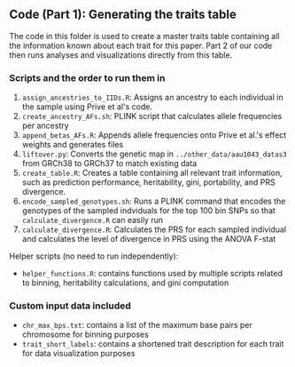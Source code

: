 ## Code (Part 1): Generating the traits table

The code in this folder is used to create a master traits table containing all the information known about each trait for this paper. Part 2 of our code then runs analyses and visualizations directly from this table.

### Scripts and the order to run them in

1. `assign_ancestries_to_IIDs.R`: Assigns an ancestry to each individual in the sample using Prive et al's code.
2. `create_ancestry_AFs.sh`: PLINK script that calculates allele frequencies per ancestry
3. `append_betas_AFs.R`: Appends allele frequencies onto Prive et al.'s effect weights and generates files
4. `liftover.py`: Converts the genetic map in `../other_data/aau1043_datas3` from GRCh38 to GRCh37 to match existing data
5. `create_table.R`: Creates a table containing all relevant trait information, such as prediction performance, heritability, gini, portability, and PRS divergence.
6. `encode_sampled_genotypes.sh`: Runs a PLINK command that encodes the genotypes of the sampled indviduals for the top 100 bin SNPs so that `calculate_divergence.R` can easily run
7. `calculate_divergence.R`: Calculates the PRS for each sampled individual and calculates the level of divergence in PRS using the ANOVA F-stat

Helper scripts (no need to run independently):
- `helper_functions.R`: contains functions used by multiple scripts related to binning, heritability calculations, and gini computation


### Custom input data included
- `chr_max_bps.txt`: contains a list of the maximum base pairs per chromosome for binning purposes
- `trait_short_labels`: contains a shortened trait description for each trait for data visualization purposes